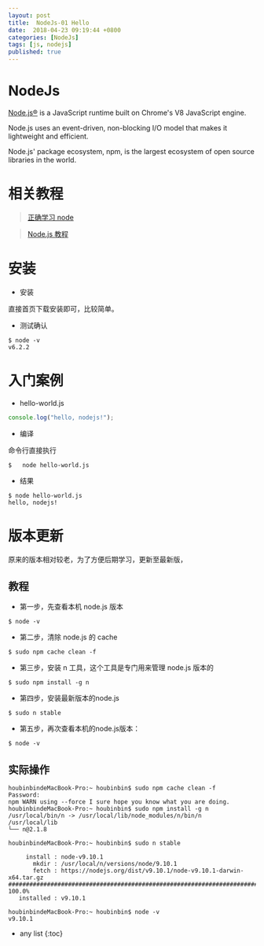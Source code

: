 ```yaml
---
layout: post
title:  NodeJs-01 Hello
date:  2018-04-23 09:19:44 +0800
categories: [NodeJs]
tags: [js, nodejs]
published: true
---
```


# NodeJs

[Node.js®](https://nodejs.org/en/) is a JavaScript runtime built on Chrome's V8 JavaScript engine. 

Node.js uses an event-driven, non-blocking I/O model that makes it lightweight and efficient.
 
Node.js' package ecosystem, npm, is the largest ecosystem of open source libraries in the world.


# 相关教程

> [正确学习 node](https://i5ting.github.io/How-to-learn-node-correctly/)

> [Node.js 教程](https://github.com/wangdoc/node-tutorial)

# 安装

- 安装

直接首页下载安装即可，比较简单。

- 测试确认

```
$ node -v
v6.2.2
```


# 入门案例

- hello-world.js

```js
console.log("hello, nodejs!");
```

- 编译

命令行直接执行

```
$   node hello-world.js
```

- 结果

```
$ node hello-world.js 
hello, nodejs!
```


# 版本更新

原来的版本相对较老，为了方便后期学习，更新至最新版，

## 教程

- 第一步，先查看本机 node.js 版本

```
$ node -v
```

- 第二步，清除 node.js 的 cache

```
$ sudo npm cache clean -f
```

- 第三步，安装 n 工具，这个工具是专门用来管理 node.js 版本的

```
$ sudo npm install -g n
```

- 第四步，安装最新版本的node.js

```
$ sudo n stable
```

- 第五步，再次查看本机的node.js版本：

```
$ node -v
```

## 实际操作

```
houbinbindeMacBook-Pro:~ houbinbin$ sudo npm cache clean -f
Password:
npm WARN using --force I sure hope you know what you are doing.
houbinbindeMacBook-Pro:~ houbinbin$ sudo npm install -g n
/usr/local/bin/n -> /usr/local/lib/node_modules/n/bin/n
/usr/local/lib
└── n@2.1.8 

houbinbindeMacBook-Pro:~ houbinbin$ sudo n stable

     install : node-v9.10.1
       mkdir : /usr/local/n/versions/node/9.10.1
       fetch : https://nodejs.org/dist/v9.10.1/node-v9.10.1-darwin-x64.tar.gz
######################################################################## 100.0%
   installed : v9.10.1

houbinbindeMacBook-Pro:~ houbinbin$ node -v
v9.10.1
```


* any list
{:toc}